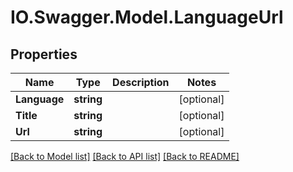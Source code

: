 # IO.Swagger.Model.LanguageUrl
## Properties

Name | Type | Description | Notes
------------ | ------------- | ------------- | -------------
**Language** | **string** |  | [optional] 
**Title** | **string** |  | [optional] 
**Url** | **string** |  | [optional] 

[[Back to Model list]](../README.md#documentation-for-models) [[Back to API list]](../README.md#documentation-for-api-endpoints) [[Back to README]](../README.md)


